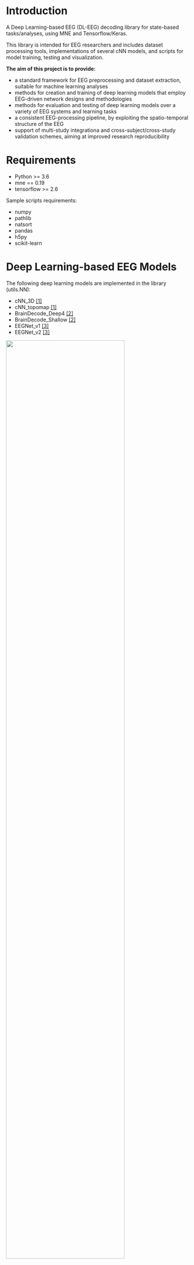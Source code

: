# Introduction

A Deep Learning-based EEG (DL-EEG) decoding library for state-based tasks/analyses, using MNE and Tensorflow/Keras. 

This library is intended for EEG researchers and includes dataset processing tools, implementations of several cNN models, and scripts for model training, testing and visualization.

**The aim of this project is to provide:**

- a standard framework for EEG preprocessing and dataset extraction, suitable for machine learning analyses
- methods for creation and training of deep learning models that employ EEG-driven network designs and methodologies
- methods for evaluation and testing of deep learning models over a variety of EEG systems and learning tasks
- a consistent EEG-processing pipeline, by exploiting the spatio-temporal structure of the EEG 
- support of multi-study integrationa and cross-subject/cross-study validation schemes, aiming at improved research reproducibility

# Requirements

- Python >= 3.6
- mne == 0.19
- tensorflow >= 2.6

Sample scripts requirements:

- numpy
- pathlib
- natsort
- pandas
- h5py
- scikit-learn

# Deep Learning-based EEG Models

The following deep learning models are implemented in the library (utils.NN):

- cNN_3D [[1]](https://ieeexplore.ieee.org/abstract/document/9175324)
- cNN_topomap [[1]](https://ieeexplore.ieee.org/abstract/document/9175324)
- BrainDecode_Deep4 [[2]](https://arxiv.org/abs/1703.05051)
- BrainDecode_Shallow [[2]](https://arxiv.org/abs/1703.05051)
- EEGNet_v1 [[3]](https://iopscience.iop.org/article/10.1088/1741-2552/aace8c/meta)
- EEGNet_v2 [[3]](https://iopscience.iop.org/article/10.1088/1741-2552/aace8c/meta)

<img src="https://user-images.githubusercontent.com/17619349/193630868-b933186d-ce61-4641-bae1-990c945480d2.png" width=80% height=80%>
<img src="https://user-images.githubusercontent.com/17619349/193602960-9cd0a769-8796-4a76-bd4b-ba6cf163f24f.png" width=60% height=60%>

# Usage

To use this library, place the contents of the DL-EEG folder in your PYTHONPATH environment variable

# Citation

If you use this library for your research, please cite the following work:

```
@INPROCEEDINGS{9175324,
  author={Patlatzoglou, Konstantinos and Chennu, Srivas and Gosseries, Olivia and Bonhomme, Vincent and Wolff, Audrey and Laureys, Steven},
  booktitle={2020 42nd Annual International Conference of the IEEE Engineering in Medicine & Biology Society (EMBC)}, 
  title={Generalized Prediction of Unconsciousness during Propofol Anesthesia using 3D Convolutional Neural Networks}, 
  year={2020},
  volume={},
  number={},
  pages={134-137},
  doi={10.1109/EMBC44109.2020.9175324}}
```
